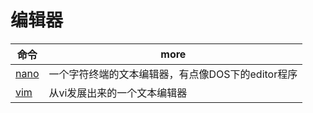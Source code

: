 # 编辑器

| 命令                                              | more                                              |
| ------------------------------------------------- | ------------------------------------------------- |
| [nano](http://man.linuxde.net/nano)               | 一个字符终端的文本编辑器，有点像DOS下的editor程序 |
| [vim](http://www.runoob.com/linux/linux-vim.html) | 从vi发展出来的一个文本编辑器                      |
